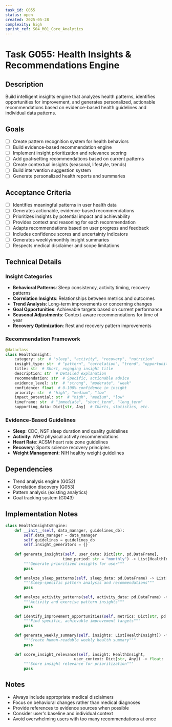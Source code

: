 ```yaml
---
task_id: G055
status: open
created: 2025-05-28
complexity: high
sprint_ref: S04_M01_Core_Analytics
---
```


# Task G055: Health Insights & Recommendations Engine

## Description
Build intelligent insights engine that analyzes health patterns, identifies opportunities for improvement, and generates personalized, actionable recommendations based on evidence-based health guidelines and individual data patterns.

## Goals
- [ ] Create pattern recognition system for health behaviors
- [ ] Build evidence-based recommendation engine
- [ ] Implement insight prioritization and relevance scoring
- [ ] Add goal-setting recommendations based on current patterns
- [ ] Create contextual insights (seasonal, lifestyle, trends)
- [ ] Build intervention suggestion system
- [ ] Generate personalized health reports and summaries

## Acceptance Criteria
- [ ] Identifies meaningful patterns in user health data
- [ ] Generates actionable, evidence-based recommendations
- [ ] Prioritizes insights by potential impact and achievability
- [ ] Provides context and reasoning for each recommendation
- [ ] Adapts recommendations based on user progress and feedback
- [ ] Includes confidence scores and uncertainty indicators
- [ ] Generates weekly/monthly insight summaries
- [ ] Respects medical disclaimer and scope limitations

## Technical Details

### Insight Categories
- **Behavioral Patterns**: Sleep consistency, activity timing, recovery patterns
- **Correlation Insights**: Relationships between metrics and outcomes
- **Trend Analysis**: Long-term improvements or concerning changes
- **Goal Opportunities**: Achievable targets based on current performance
- **Seasonal Adjustments**: Context-aware recommendations for time of year
- **Recovery Optimization**: Rest and recovery pattern improvements

### Recommendation Framework
```python
@dataclass
class HealthInsight:
    category: str  # "sleep", "activity", "recovery", "nutrition"
    insight_type: str  # "pattern", "correlation", "trend", "opportunity"
    title: str  # Short, engaging insight title
    description: str  # Detailed explanation
    recommendation: str  # Specific, actionable advice
    evidence_level: str  # "strong", "moderate", "weak"
    confidence: float  # 0-100% confidence in insight
    priority: str  # "high", "medium", "low"
    impact_potential: str  # "high", "medium", "low"
    timeframe: str  # "immediate", "short_term", "long_term"
    supporting_data: Dict[str, Any]  # Charts, statistics, etc.
```

### Evidence-Based Guidelines
- **Sleep**: CDC, NSF sleep duration and quality guidelines
- **Activity**: WHO physical activity recommendations
- **Heart Rate**: ACSM heart rate zone guidelines
- **Recovery**: Sports science recovery principles
- **Weight Management**: NIH healthy weight guidelines

## Dependencies
- Trend analysis engine (G052)
- Correlation discovery (G053)
- Pattern analysis (existing analytics)
- Goal tracking system (G043)

## Implementation Notes
```python
class HealthInsightsEngine:
    def __init__(self, data_manager, guidelines_db):
        self.data_manager = data_manager
        self.guidelines = guidelines_db
        self.insight_generators = {}
        
    def generate_insights(self, user_data: Dict[str, pd.DataFrame],
                         time_period: str = "monthly") -> List[HealthInsight]:
        """Generate prioritized insights for user"""
        pass
        
    def analyze_sleep_patterns(self, sleep_data: pd.DataFrame) -> List[HealthInsight]:
        """Sleep-specific pattern analysis and recommendations"""
        pass
        
    def analyze_activity_patterns(self, activity_data: pd.DataFrame) -> List[HealthInsight]:
        """Activity and exercise pattern insights"""
        pass
        
    def identify_improvement_opportunities(self, metrics: Dict[str, pd.Series]) -> List[HealthInsight]:
        """Find specific, achievable improvement targets"""
        pass
        
    def generate_weekly_summary(self, insights: List[HealthInsight]) -> str:
        """Create human-readable weekly health summary"""
        pass
        
    def score_insight_relevance(self, insight: HealthInsight, 
                              user_context: Dict[str, Any]) -> float:
        """Score insight relevance for prioritization"""
        pass
```

## Notes
- Always include appropriate medical disclaimers
- Focus on behavioral changes rather than medical diagnoses
- Provide references to evidence sources when possible
- Consider user's baseline and individual context
- Avoid overwhelming users with too many recommendations at once